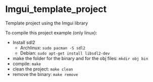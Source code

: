 # Imgui_template_project
Template project using the Imgui library

To compile this project example (only linux):
 - Install sdl2
   - Archlinux: `sudo pacman -S sdl2`
   - Debian: `sudo apt-get install libsdl2-dev`
 - make the folder for the binary and for the obj files: `mkdir obj bin`
 - compile: `make`
 - clean the project: `make clean`
 - remove the binary: `make remove`
